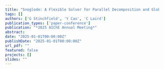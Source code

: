 ```yaml
---
title: "Snoglode: A Flexible Solver for Parallel Decomposition and Global Optimization of Large-Scale Block Angular Decomposable Optimization Problems"
tags: []
authors: ['G Stinchfield', 'Y Cao', 'C Laird']
publication_types: ['paper-conference']
publication: "*2025 AIChE Annual Meeting*"
abstract: 
date: "2025-01-01T00:00:00Z"
publishDate: "2025-01-01T00:00:00Z"
url_pdf: ""
featured: false
projects: []
slides: ""
---
```

